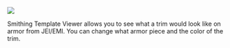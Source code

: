 ![](https://i.imgur.com/nBhYhGw.jpeg)

Smithing Template Viewer allows you to see what a trim would look like on armor from JEI/EMI. You can change what armor piece and the color of the trim.
